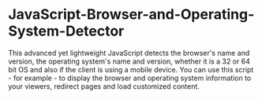 JavaScript-Browser-and-Operating-System-Detector
================================================

This advanced yet lightweight JavaScript detects the browser's name and version, the operating system's name and version, whether it is a 32 or 64 bit OS and also if the client is using a mobile device. You can use this script - for example - to display the browser and operating system information to your viewers, redirect pages and load customized content.
